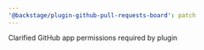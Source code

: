 ```yaml
---
'@backstage/plugin-github-pull-requests-board': patch
---
```


Clarified GitHub app permissions required by plugin

